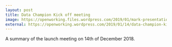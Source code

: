 ```yaml
---
layout: post
title: Data Champion Kick off meeting
image: https://openworking.files.wordpress.com/2019/01/mark-presentation.jpg
external: https://openworking.wordpress.com/2019/01/14/data-champion-kick-off-meeting/
---
```



 A summary of the launch meeting on 14th of December 2018.
